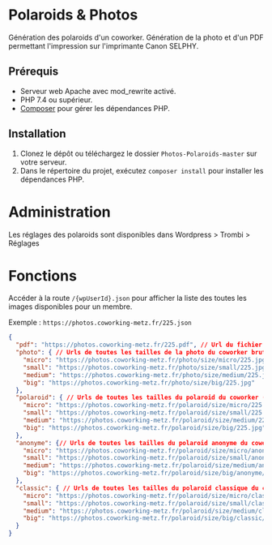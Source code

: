 # Polaroids & Photos
Génération des polaroids d'un coworker. Génération de la photo et d'un PDF permettant l'impression sur l'imprimante Canon SELPHY.

## Prérequis
- Serveur web Apache avec mod_rewrite activé.
- PHP 7.4 ou supérieur.
- [Composer](https://getcomposer.org/) pour gérer les dépendances PHP.

## Installation
1. Clonez le dépôt ou téléchargez le dossier `Photos-Polaroids-master` sur votre serveur.
2. Dans le répertoire du projet, exécutez `composer install` pour installer les dépendances PHP.

# Administration

Les réglages des polaroids sont disponibles dans Wordpress > Trombi > Réglages

# Fonctions

Accéder à la route `/{wpUserId}.json` pour afficher la liste des toutes les images disponibles pour un membre. 

Exemple : `https://photos.coworking-metz.fr/225.json`

```json
{
  "pdf": "https://photos.coworking-metz.fr/225.pdf", // Url du fichier PDF destiné aux impressions
  "photo": { // Urls de toutes les tailles de la photo du coworker brute (pas de cadre pola)
    "micro": "https://photos.coworking-metz.fr/photo/size/micro/225.jpg",
    "small": "https://photos.coworking-metz.fr/photo/size/small/225.jpg",
    "medium": "https://photos.coworking-metz.fr/photo/size/medium/225.jpg",
    "big": "https://photos.coworking-metz.fr/photo/size/big/225.jpg"
  },
  "polaroid": { // Urls de toutes les tailles du polaroid du coworker (avec badge d'ancienneté et fond événementiels)
    "micro": "https://photos.coworking-metz.fr/polaroid/size/micro/225.jpg",
    "small": "https://photos.coworking-metz.fr/polaroid/size/small/225.jpg",
    "medium": "https://photos.coworking-metz.fr/polaroid/size/medium/225.jpg",
    "big": "https://photos.coworking-metz.fr/polaroid/size/big/225.jpg"
  },
  "anonyme": {// Urls de toutes les tailles du polaroid anonyme du coworker (avec badge d'ancienneté et fond événementiels mais avec faux nom et photo par défaut)
    "micro": "https://photos.coworking-metz.fr/polaroid/size/micro/anonyme/225.jpg",
    "small": "https://photos.coworking-metz.fr/polaroid/size/small/anonyme/225.jpg",
    "medium": "https://photos.coworking-metz.fr/polaroid/size/medium/anonyme/225.jpg",
    "big": "https://photos.coworking-metz.fr/polaroid/size/big/anonyme/225.jpg"
  },
  "classic": { // Urls de toutes les tailles du polaroid classique du coworker (sans badge d'ancienneté ni fond événementiels)
    "micro": "https://photos.coworking-metz.fr/polaroid/size/micro/classic/225.jpg",
    "small": "https://photos.coworking-metz.fr/polaroid/size/small/classic/225.jpg",
    "medium": "https://photos.coworking-metz.fr/polaroid/size/medium/classic/225.jpg",
    "big": "https://photos.coworking-metz.fr/polaroid/size/big/classic/225.jpg"
  }
}
```

